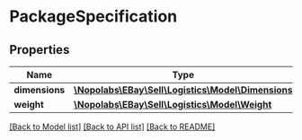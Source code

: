 # PackageSpecification

## Properties
Name | Type | Description | Notes
------------ | ------------- | ------------- | -------------
**dimensions** | [**\Nopolabs\EBay\Sell\Logistics\Model\Dimensions**](Dimensions.md) |  | [optional] 
**weight** | [**\Nopolabs\EBay\Sell\Logistics\Model\Weight**](Weight.md) |  | [optional] 

[[Back to Model list]](../README.md#documentation-for-models) [[Back to API list]](../README.md#documentation-for-api-endpoints) [[Back to README]](../README.md)


